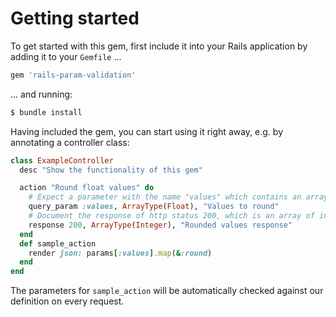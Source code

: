 # Getting started

To get started with this gem, first include it into your Rails application by adding it to your `Gemfile` ...

```ruby
gem 'rails-param-validation'
```

... and running:
```sh
$ bundle install
```

Having included the gem, you can start using it right away, e.g. by annotating a controller class:

```ruby
class ExampleController
  desc "Show the functionality of this gem"

  action "Round float values" do
    # Expect a parameter with the name "values" which contains an array of floats
    query_param :values, ArrayType(Float), "Values to round"
    # Document the response of http status 200, which is an array of integers
    response 200, ArrayType(Integer), "Rounded values response"
  end
  def sample_action
    render json: params[:values].map(&:round)
  end
end
```

The parameters for `sample_action` will be automatically checked against our definition on every request.